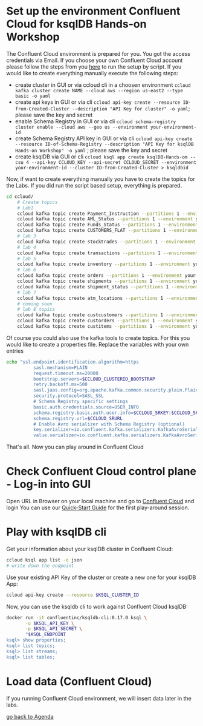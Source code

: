 # Set up the environment Confluent Cloud for ksqlDB Hands-on Workshop

The Confluent Cloud environment is prepared for you. You got the access credentials via Email.
If you choose your own Confluent Cloud account please follow the steps from you [here](../ccloud/README.md) to run the setup by script.
If you would like to create everything manually execute the following steps:
* create cluster in GUI or via ccloud cli in a choosen environment `ccloud kafka cluster create NAME --cloud aws --region us-east2 --type basic -o yaml`
* create api keys in GUI or via cli `ccloud api-key create --resource ID-from-Created-Cluster --description "API Key for cluster" -o yaml`; please save the key and secret
* enable Schema Registry in GUI or via cli `ccloud schema-registry cluster enable --cloud aws --geo us --environment your-environment-id`
* create Schema Registry API key in GUI or via cli `ccloud api-key create --resource ID-of-Schema-Registry --description "API Key for ksqlDB Hands-on Workshop" -o yaml` ; please save the key and secret
* create ksqlDB via GUI or cli `ccloud ksql app create ksqlDB-Hands-om --csu 4 --api-key CCLOUD_KEY --api-secret CCLOUD_SECRET --environment your-environment-id --cluster ID-from-Created-Cluster > ksqldbid`

Now, if want to create everything manually you have to create the topics for the Labs. If you did run the script based setup, everything is prepared.
```bash
cd ccloud/
    # Create topics
    # Lab1
    ccloud kafka topic create Payment_Instruction --partitions 1 --environment your-environment-id --cluster ID-from-Created-Cluster
    ccloud kafka topic create AML_Status --partitions 1 --environment your-environment-id --cluster ID-from-Created-Cluster
    ccloud kafka topic create Funds_Status --partitions 1 --environment your-environment-id --cluster ID-from-Created-Cluster
    ccloud kafka topic create CUSTOMERS_FLAT --partitions 1 --environment your-environment-id --cluster ID-from-Created-Cluster --config cleanup.policy=compact
    # lab 3
    ccloud kafka topic create stocktrades --partitions 1 --environment your-environment-id --cluster ID-from-Created-Cluster    
    # lab 4
    ccloud kafka topic create transactions --partitions 1 --environment your-environment-id --cluster ID-from-Created-Cluster
    # lab 5
    ccloud kafka topic create inventory --partitions 1 --environment your-environment-id --cluster ID-from-Created-Cluster
    # lab 6
    ccloud kafka topic create orders --partitions 1 --environment your-environment-id --cluster ID-from-Created-Cluster
    ccloud kafka topic create shipments --partitions 1 --environment your-environment-id --cluster ID-from-Created-Cluster
    ccloud kafka topic create shipment_status --partitions 1 --environment your-environment-id --cluster ID-from-Created-Cluster
    # lab 7
    ccloud kafka topic create atm_locations --partitions 1 --environment your-environment-id --cluster ID-from-Created-Cluster
    # coming soon
    # lab 8 topics
    ccloud kafka topic create custcustomers --partitions 1 --environment your-environment-id --cluster ID-from-Created-Cluster
    ccloud kafka topic create custorders --partitions 1 --environment your-environment-id --cluster ID-from-Created-Cluster
    ccloud kafka topic create custitems --partitions 1 --environment your-environment-id --cluster ID-from-Created-Cluster
```
Of course you could also use the kafka tools to create topics.
For this you would like to create a properties file. Replace the variables with your own entries 
```bash
echo "ssl.endpoint.identification.algorithm=https
          sasl.mechanism=PLAIN
          request.timeout.ms=20000
          bootstrap.servers=$CCLOUD_CLUSTERID_BOOTSTRAP
          retry.backoff.ms=500
          sasl.jaas.config=org.apache.kafka.common.security.plain.PlainLoginModule required username=\"$CCLOUD_KEY\" password=\"$CCLOUD_SECRET\";
          security.protocol=SASL_SSL
          # Schema Registry specific settings
          basic.auth.credentials.source=USER_INFO
          schema.registry.basic.auth.user.info=$CCLOUD_SRKEY:$CCLOUD_SRSECRET
          schema.registry.url=$CCLOUD_SRURL
          # Enable Avro serializer with Schema Registry (optional)
          key.serializer=io.confluent.kafka.serializers.KafkaAvroSerializer
          value.serializer=io.confluent.kafka.serializers.KafkaAvroSerializer" > ccloud_$line.properties
```
That's all. Now you can play around in Confluent Cloud

# Check Confluent Cloud control plane - Log-in into GUI
Open URL in Browser on your local machine and go to [Confluent Cloud](https://confluent.cloud) and login
You can use our [Quick-Start Guide](https://docs.confluent.io/cloud/current/get-started/index.html) for the first play-around session.

# Play with ksqlDB cli 
Get your information about your ksqlDB cluster in Confluent Cloud:
```bash
ccloud ksql app list -o json
# write down the endpoint
```
Use your existing API Key of the cluster or create a new one for your ksqlDB App:
```bash
ccloud api-key create --resource $KSQL_CLUSTER_ID
```
Now, you can use the ksqldb cli to work against Confluent Cloud ksqlDB:
```bash
docker run -it confluentinc/ksqldb-cli:0.17.0 ksql \
       -u $KSQL_API_KEY \
       -p $KSQL_API_SECRET \
       "$KSQL_ENDPOINT
ksql> show properties;
ksql> list topics;
ksql> list streams;
ksql> list tables;
```

# Load data (Confluent Cloud)
If you running Confluent Cloud environment, we will insert data later in the labs.

[go back to Agenda](https://github.com/ora0600/confluent-ksqldb-hands-on-workshop/blob/master/README.md#hands-on-agenda-and-labs)

